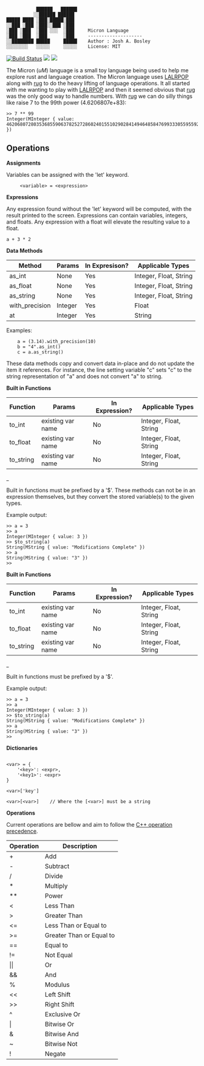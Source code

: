 ```
           ██████   ██████   
          ░░██████ ██████    
█████ ████ ░███░█████░███    
░░███ ░███ ░███░░███ ░███    
░███ ░███  ░███ ░░░  ░███     Micron Language  
░███ ░███  ░███      ░███     --------------------  
░░████████ █████     █████    Author : Josh A. Bosley
░░░░░░░░   ░░░░░     ░░░░░    License: MIT          
```
[![Build Status](https://travis-ci.com/bosley/Micron.svg?branch=main)](https://travis-ci.com/bosley/Micron) 
![](https://img.shields.io/badge/Micron-Built%20with%20Rust-red)
![](https://img.shields.io/badge/Status-WIP-yellow)


The Micron (*uM*) language is a small toy language being used to help me explore rust and language creation. The Micron language uses [LALRPOP](https://github.com/lalrpop/lalrpop) along with [rug](https://gitlab.com/tspiteri/rug) to do the heavy lifting of language operations. It all started with me wanting to play with [LALRPOP](https://github.com/lalrpop/lalrpop) and then it seemed obvious that [rug](https://gitlab.com/tspiteri/rug) was the only good way to handle numbers. With [rug](https://gitlab.com/tspiteri/rug) we can do silly things like raise 7 to the 99th power (4.6206807e+83): 

```
>> 7 ** 99
Integer(MInteger { value: 462068072803536855906378252728602401551029028414946485847699333055955922805275437143 })
```

## Operations 

**Assignments**

Variables can be assigned with the 'let' keyword. 

```
     <variable> = <expression>
```

**Expressions**

Any expression found without the 'let' keyword will be computed, with the result printed to the screen. Expressions can contain variables, integers, and floats. Any expression with a float will elevate the resulting value to a float. 

```
a + 3 * 2
```

**Data Methods**

|   Method         |  Params     |  In Expresison? |    Applicable Types
|---               |---          |---              |---
|   as_int         |   None      |       Yes       |    Integer, Float, String
|   as_float       |   None      |       Yes       |    Integer, Float, String
|   as_string      |   None      |       Yes       |    Integer, Float, String
|   with_precision |   Integer   |       Yes       |    Float
|   at             |   Integer   |       Yes       |    String

Examples:
```
    a = (3.14).with_precision(10)
    b = "4".as_int()
    c = a.as_string()
```

These data methods copy and convert data in-place and do not update the item it references. For instance, the line setting variable "c" sets "c" to the string representation of "a" and does not convert "a" to string. 

**Built in Functions**

|  Function  |  Params           |  In Expression? |   Applicable Types
|--          |--                 |--               |--
|  to_int    | existing var name |       No        |    Integer, Float, String
|  to_float  | existing var name |       No        |    Integer, Float, String
|  to_string | existing var name |       No        |    Integer, Float, String

_

Built in functions must be prefixed by a '$'. These methods can not be in an expression themselves, but they convert the stored variable(s) to the given types. 

Example output:
```
>> a = 3
>> a
Integer(MInteger { value: 3 })
>> $to_string(a)
String(MString { value: "Modifications Complete" })
>> a
String(MString { value: "3" })
>> 

```

**Built in Functions**

|  Function  |  Params           |  In Expression? |   Applicable Types
|--          |--                 |--               |--
|  to_int    | existing var name |       No        |    Integer, Float, String
|  to_float  | existing var name |       No        |    Integer, Float, String
|  to_string | existing var name |       No        |    Integer, Float, String

_

Built in functions must be prefixed by a '$'. 

Example output:
```
>> a = 3
>> a
Integer(MInteger { value: 3 })
>> $to_string(a)
String(MString { value: "Modifications Complete" })
>> a
String(MString { value: "3" })
>> 

```

**Dictionaries**

```

<var> = {
    '<key>': <expr>,
    '<key1>': <expr>
}

<var>['key']

<var>[<var>]    // Where the [<var>] must be a string

```

**Operations**

Current operations are bellow and aim to follow the [C++ operation precedence](https://en.cppreference.com/w/cpp/language/operator_precedence).

| Operation | Description
|--         |--         
|    +      |    Add
|    -      |    Subtract
|    /      |    Divide
|    *      |    Multiply
|   **      |    Power
|   <       |    Less Than
|   >       |    Greater Than
|   <=      |    Less Than or Equal to
|   >=      |    Greater Than or Equal to
|   ==      |    Equal to
|   !=      |    Not Equal
|  \|\|     |    Or
|  &&       |    And
|   %       |    Modulus
|   <<      |    Left Shift
|   >>      |    Right Shift
|   ^       |    Exclusive Or
|   \|      |    Bitwise Or
|   &       |    Bitwise And
|   ~       |    Bitwise Not
|   !       |    Negate